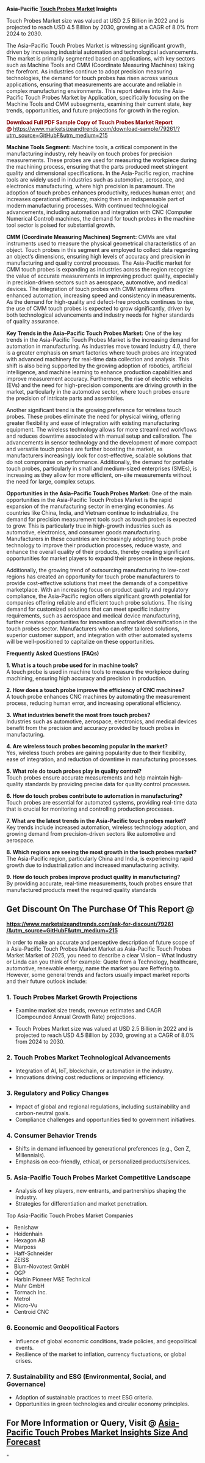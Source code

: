 <p><strong>Asia-Pacific&nbsp;<a href=""https://www.marketsizeandtrends.com/download-sample/79261/&amp;utm_source=GitHubF&amp;utm_medium=215"">Touch Probes Market</a> Insights</strong></p><p>Touch Probes Market size was valued at USD 2.5 Billion in 2022 and is projected to reach USD 4.5 Billion by 2030, growing at a CAGR of 8.0% from 2024 to 2030.</p><p><p>The Asia–Pacific Touch Probes Market is witnessing significant growth, driven by increasing industrial automation and technological advancements. The market is primarily segmented based on applications, with key sectors such as Machine Tools and CMM (Coordinate Measuring Machines) taking the forefront. As industries continue to adopt precision measuring technologies, the demand for touch probes has risen across various applications, ensuring that measurements are accurate and reliable in complex manufacturing environments. This report delves into the Asia-Pacific Touch Probes Market by Application, specifically focusing on the Machine Tools and CMM subsegments, examining their current state, key trends, opportunities, and future projections for growth in the region.</p><p><p><strong><span style="color: #800000;">Download Full PDF Sample Copy of Touch Probes Market Report @</span>&nbsp;</strong><a href="https://www.marketsizeandtrends.com/download-sample/79261/?utm_source=GitHubF&amp;utm_medium=215" target="_blank">https://www.marketsizeandtrends.com/download-sample/79261/?utm_source=GitHubF&amp;utm_medium=215</a></p></p><p><strong>Machine Tools Segment:</strong> Machine tools, a critical component in the manufacturing industry, rely heavily on touch probes for precision measurements. These probes are used for measuring the workpiece during the machining process, ensuring that the parts produced meet stringent quality and dimensional specifications. In the Asia-Pacific region, machine tools are widely used in industries such as automotive, aerospace, and electronics manufacturing, where high precision is paramount. The adoption of touch probes enhances productivity, reduces human error, and increases operational efficiency, making them an indispensable part of modern manufacturing processes. With continued technological advancements, including automation and integration with CNC (Computer Numerical Control) machines, the demand for touch probes in the machine tool sector is poised for substantial growth.<p><strong>CMM (Coordinate Measuring Machines) Segment:</strong> CMMs are vital instruments used to measure the physical geometrical characteristics of an object. Touch probes in this segment are employed to collect data regarding an object’s dimensions, ensuring high levels of accuracy and precision in manufacturing and quality control processes. The Asia-Pacific market for CMM touch probes is expanding as industries across the region recognize the value of accurate measurements in improving product quality, especially in precision-driven sectors such as aerospace, automotive, and medical devices. The integration of touch probes with CMM systems offers enhanced automation, increasing speed and consistency in measurements. As the demand for high-quality and defect-free products continues to rise, the use of CMM touch probes is expected to grow significantly, driven by both technological advancements and industry needs for higher standards of quality assurance.<p><strong>Key Trends in the Asia–Pacific Touch Probes Market:</strong> One of the key trends in the Asia-Pacific Touch Probes Market is the increasing demand for automation in manufacturing. As industries move toward Industry 4.0, there is a greater emphasis on smart factories where touch probes are integrated with advanced machinery for real-time data collection and analysis. This shift is also being supported by the growing adoption of robotics, artificial intelligence, and machine learning to enhance production capabilities and improve measurement accuracy. Furthermore, the rise of electric vehicles (EVs) and the need for high-precision components are driving growth in the market, particularly in the automotive sector, where touch probes ensure the precision of intricate parts and assemblies.<p>Another significant trend is the growing preference for wireless touch probes. These probes eliminate the need for physical wiring, offering greater flexibility and ease of integration with existing manufacturing equipment. The wireless technology allows for more streamlined workflows and reduces downtime associated with manual setup and calibration. The advancements in sensor technology and the development of more compact and versatile touch probes are further boosting the market, as manufacturers increasingly look for cost-effective, scalable solutions that do not compromise on performance. Additionally, the demand for portable touch probes, particularly in small and medium-sized enterprises (SMEs), is increasing as they allow for more efficient, on-site measurements without the need for large, complex setups.<p><strong>Opportunities in the Asia–Pacific Touch Probes Market:</strong> One of the main opportunities in the Asia-Pacific Touch Probes Market is the rapid expansion of the manufacturing sector in emerging economies. As countries like China, India, and Vietnam continue to industrialize, the demand for precision measurement tools such as touch probes is expected to grow. This is particularly true in high-growth industries such as automotive, electronics, and consumer goods manufacturing. Manufacturers in these countries are increasingly adopting touch probe technology to improve their production processes, reduce waste, and enhance the overall quality of their products, thereby creating significant opportunities for market players to expand their presence in these regions.<p>Additionally, the growing trend of outsourcing manufacturing to low-cost regions has created an opportunity for touch probe manufacturers to provide cost-effective solutions that meet the demands of a competitive marketplace. With an increasing focus on product quality and regulatory compliance, the Asia-Pacific region offers significant growth potential for companies offering reliable and efficient touch probe solutions. The rising demand for customized solutions that can meet specific industry requirements, such as aerospace and medical device manufacturing, further creates opportunities for innovation and market diversification in the touch probes sector. Manufacturers who can offer tailored solutions, superior customer support, and integration with other automated systems will be well-positioned to capitalize on these opportunities.<p><strong>Frequently Asked Questions (FAQs)</strong></p><p><strong>1. What is a touch probe used for in machine tools?</strong><br> A touch probe is used in machine tools to measure the workpiece during machining, ensuring high accuracy and precision in production.</p><p><strong>2. How does a touch probe improve the efficiency of CNC machines?</strong><br> A touch probe enhances CNC machines by automating the measurement process, reducing human error, and increasing operational efficiency.</p><p><strong>3. What industries benefit the most from touch probes?</strong><br> Industries such as automotive, aerospace, electronics, and medical devices benefit from the precision and accuracy provided by touch probes in manufacturing.</p><p><strong>4. Are wireless touch probes becoming popular in the market?</strong><br> Yes, wireless touch probes are gaining popularity due to their flexibility, ease of integration, and reduction of downtime in manufacturing processes.</p><p><strong>5. What role do touch probes play in quality control?</strong><br> Touch probes ensure accurate measurements and help maintain high-quality standards by providing precise data for quality control processes.</p><p><strong>6. How do touch probes contribute to automation in manufacturing?</strong><br> Touch probes are essential for automated systems, providing real-time data that is crucial for monitoring and controlling production processes.</p><p><strong>7. What are the latest trends in the Asia-Pacific touch probes market?</strong><br> Key trends include increased automation, wireless technology adoption, and growing demand from precision-driven sectors like automotive and aerospace.</p><p><strong>8. Which regions are seeing the most growth in the touch probes market?</strong><br> The Asia-Pacific region, particularly China and India, is experiencing rapid growth due to industrialization and increased manufacturing activity.</p><p><strong>9. How do touch probes improve product quality in manufacturing?</strong><br> By providing accurate, real-time measurements, touch probes ensure that manufactured products meet the required quality standards</p><h2><strong>Get Discount On The Purchase Of This Report @&nbsp;</strong></h2><p><strong><a href=""https://www.marketsizeandtrends.com/ask-for-discount/79261/&amp;utm_source=GitHubF&amp;utm_medium=215"" target=""_blank"">https://www.marketsizeandtrends.com/ask-for-discount/79261<br />/&amp;utm_source=GitHubF&amp;utm_medium=215</a></strong></p><p>In order to make an accurate and perceptive description of future scope of a Asia-Pacific&nbsp;Touch Probes Market Market as Asia-Pacific&nbsp;Touch Probes Market Market of 2025, you need to describe a clear Vision &ndash; What Industry or Linda can you think of for example: Quote from a Technology, healthcare, automotive, renewable energy, name the market you are Reffering to. However, some general trends and factors usually impact market reports and their future outlook include:</p><h3>1.&nbsp;<strong>Touch Probes Market Growth Projections</strong></h3><ul><li>Examine market size trends, revenue estimates and CAGR (Compounded Annual Growth Rate) projections.</li><li><p>Touch Probes Market size was valued at USD 2.5 Billion in 2022 and is projected to reach USD 4.5 Billion by 2030, growing at a CAGR of 8.0% from 2024 to 2030.</p></li></ul><h3>2.&nbsp;<strong>Touch Probes Market Technological Advancements</strong></h3><ul><li>Integration of AI, IoT, blockchain, or automation in the industry.</li><li>Innovations driving cost reductions or improving efficiency.</li></ul><h3>3.&nbsp;<strong>Regulatory and Policy Changes</strong></h3><ul><li>Impact of global and regional regulations, including sustainability and carbon-neutral goals.</li><li>Compliance challenges and opportunities tied to government initiatives.</li></ul><h3>4.&nbsp;<strong>Consumer Behavior Trends</strong></h3><ul><li>Shifts in demand influenced by generational preferences (e.g., Gen Z, Millennials).</li><li>Emphasis on eco-friendly, ethical, or personalized products/services.</li></ul><h3>5.&nbsp;<strong>Asia-Pacific Touch Probes Market Competitive Landscape</strong></h3><ul><li>Analysis of key players, new entrants, and partnerships shaping the industry.</li><li>Strategies for differentiation and market penetration.</li></ul><p data-pm-slice=""1 1 []"">Top Asia-Pacific Touch Probes Market Companies</p><div data-test-id=""""><p><li>Renishaw</li><li> Heidenhain</li><li> Hexagon AB</li><li> Marposs</li><li> Haff-Schneider</li><li> ZEISS</li><li> Blum-Novotest GmbH</li><li> OGP</li><li> Harbin Pioneer M&E Technical</li><li> Mahr GmbH</li><li> Tormach Inc.</li><li> Metrol</li><li> Micro-Vu</li><li> Centroid CNC</li></p></div><h3>6.&nbsp;<strong>Economic and Geopolitical Factors</strong></h3><ul><li>Influence of global economic conditions, trade policies, and geopolitical events.</li><li>Resilience of the market to inflation, currency fluctuations, or global crises.</li></ul><h3>7.&nbsp;<strong>Sustainability and ESG (Environmental, Social, and Governance)</strong></h3><ul><li>Adoption of sustainable practices to meet ESG criteria.</li><li>Opportunities in green technologies and circular economy principles.</li></ul><h2><strong>For More Information or Query, Visit @&nbsp;</strong><a href=""https://www.verifiedmarketreports.com/product/global-touch-probes-market-growth-2019-2024/"" target=""_blank"">Asia-Pacific Touch Probes Market Insights Size And Forecast</a></h2>"
